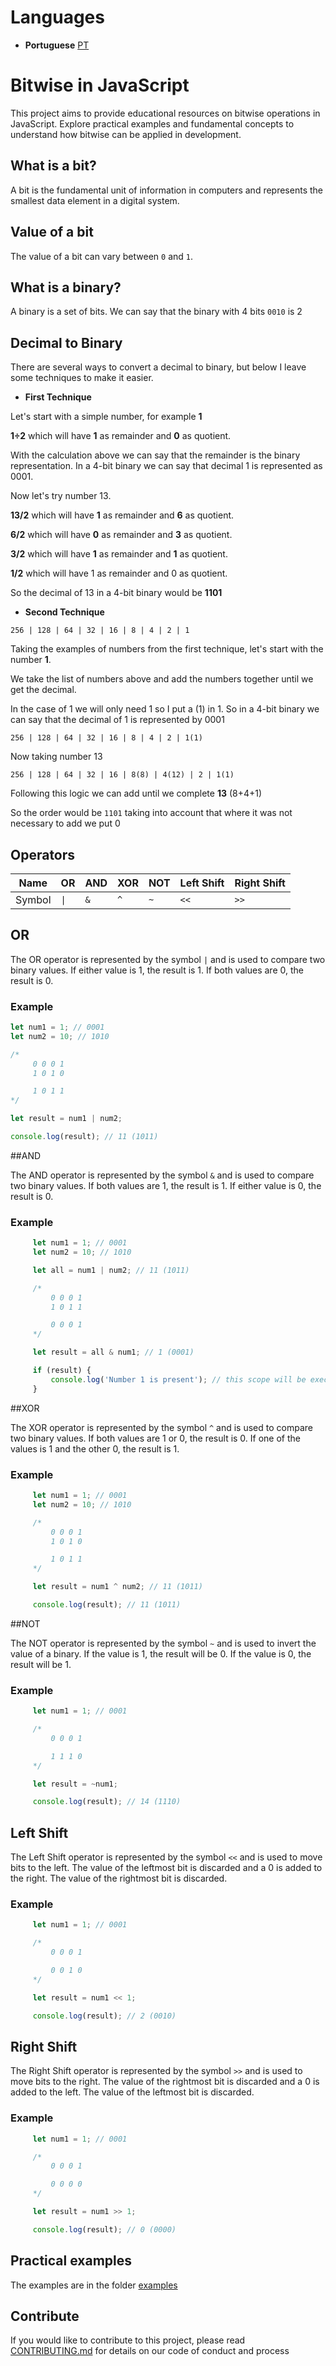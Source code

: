 # Languages

- **Portuguese** [PT](./pt/README.md)

# Bitwise in JavaScript

This project aims to provide educational resources on bitwise operations in JavaScript. Explore practical examples and fundamental concepts to understand how bitwise can be applied in development.

## What is a bit?

A bit is the fundamental unit of information in computers and represents the smallest data element in a digital system.

## Value of a bit

The value of a bit can vary between `0` and `1`.

## What is a binary?

A binary is a set of bits. We can say that the binary with 4 bits `0010` is 2

## Decimal to Binary

There are several ways to convert a decimal to binary, but below I leave some techniques to make it easier.

- **First Technique**

Let's start with a simple number, for example **1**

**1÷2** which will have **1** as remainder and **0** as quotient.

With the calculation above we can say that the remainder is the binary representation. In a 4-bit binary we can say that decimal 1 is represented as 0001.

Now let's try number 13.

**13/2** which will have **1** as remainder and **6** as quotient.

**6/2** which will have **0** as remainder and **3** as quotient.

**3/2** which will have **1** as remainder and **1** as quotient.

**1/2** which will have 1 as remainder and 0 as quotient.

So the decimal of 13 in a 4-bit binary would be **1101**

- **Second Technique**

`256 | 128 | 64 | 32 | 16 | 8 | 4 | 2 | 1`

Taking the examples of numbers from the first technique, let's start with the number **1**.

We take the list of numbers above and add the numbers together until we get the decimal.

In the case of 1 we will only need 1 so I put a (1) in 1. So in a 4-bit binary we can say that the decimal of 1 is represented by 0001

`256 | 128 | 64 | 32 | 16 | 8 | 4 | 2 | 1(1)`

Now taking number 13

`256 | 128 | 64 | 32 | 16 | 8(8) | 4(12) | 2 | 1(1)`


Following this logic we can add until we complete **13** (8+4+1)

So the order would be `1101` taking into account that where it was not necessary to add we put 0


## Operators

| Name | OR | AND | XOR | NOT | Left Shift | Right Shift |
| ------ | --------- | --------- | --------- | --------- | --------- | --------- |
| Symbol | `\|` | `&` | `^` | `~` | `<<` | `>>` |

## OR

The OR operator is represented by the symbol `|` and is used to compare two binary values. If either value is 1, the result is 1. If both values are 0, the result is 0.

### Example

```js
let num1 = 1; // 0001
let num2 = 10; // 1010

/*
     0 0 0 1
     1 0 1 0

     1 0 1 1
*/

let result = num1 | num2;

console.log(result); // 11 (1011)
```


##AND

The AND operator is represented by the symbol `&` and is used to compare two binary values. If both values are 1, the result is 1. If either value is 0, the result is 0.

### Example

```js
     let num1 = 1; // 0001
     let num2 = 10; // 1010

     let all = num1 | num2; // 11 (1011)

     /*
         0 0 0 1
         1 0 1 1

         0 0 0 1
     */

     let result = all & num1; // 1 (0001)

     if (result) {
         console.log('Number 1 is present'); // this scope will be executed
     }
```


##XOR

The XOR operator is represented by the symbol `^` and is used to compare two binary values. If both values are 1 or 0, the result is 0. If one of the values is 1 and the other 0, the result is 1.

### Example

```js
     let num1 = 1; // 0001
     let num2 = 10; // 1010

     /*
         0 0 0 1
         1 0 1 0

         1 0 1 1
     */

     let result = num1 ^ num2; // 11 (1011)

     console.log(result); // 11 (1011)
```

##NOT

The NOT operator is represented by the symbol `~` and is used to invert the value of a binary. If the value is 1, the result will be 0. If the value is 0, the result will be 1.

### Example
    
```js
     let num1 = 1; // 0001

     /*
         0 0 0 1

         1 1 1 0
     */

     let result = ~num1;

     console.log(result); // 14 (1110)
```

## Left Shift

The Left Shift operator is represented by the symbol `<<` and is used to move bits to the left. The value of the leftmost bit is discarded and a 0 is added to the right. The value of the rightmost bit is discarded.

### Example
    
```js
     let num1 = 1; // 0001

     /*
         0 0 0 1

         0 0 1 0
     */

     let result = num1 << 1;

     console.log(result); // 2 (0010)
```

## Right Shift

The Right Shift operator is represented by the symbol `>>` and is used to move bits to the right. The value of the rightmost bit is discarded and a 0 is added to the left. The value of the leftmost bit is discarded.

### Example

```js
     let num1 = 1; // 0001

     /*
         0 0 0 1

         0 0 0 0
     */

     let result = num1 >> 1;

     console.log(result); // 0 (0000)
```

## Practical examples

The examples are in the folder [examples](../examples)

## Contribute

If you would like to contribute to this project, please read [CONTRIBUTING.md](CONTRIBUTING.md) for details on our code of conduct and process
